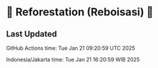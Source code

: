 
# 🌳 Reforestation (Reboisasi) 🌲

## Last Updated

GitHub Actions time: Tue Jan 21 09:20:59 UTC 2025

Indonesia/Jakarta time: Tue Jan 21 16:20:59 WIB 2025
